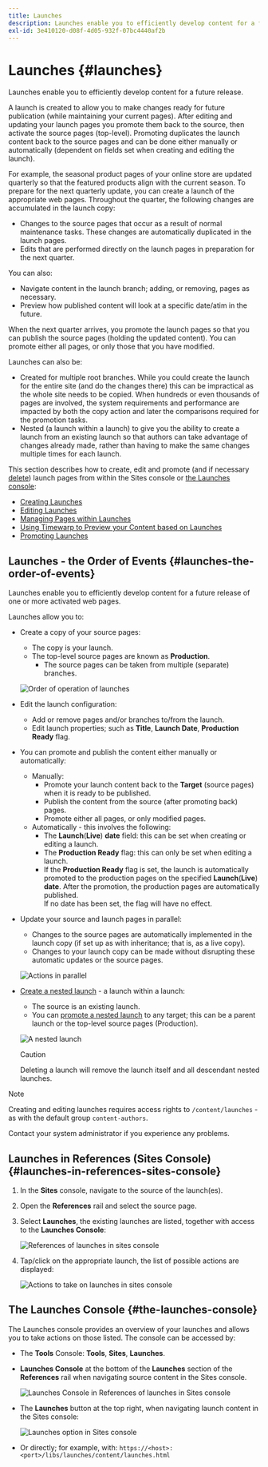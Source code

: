 ```yaml
---
title: Launches
description: Launches enable you to efficiently develop content for a future release. They allow you to make changes ready for future publication, while maintaining your current pages
exl-id: 3e410120-d08f-4d05-932f-07bc4440af2b
---
```

# Launches {#launches}

Launches enable you to efficiently develop content for a future release.

A launch is created to allow you to make changes ready for future publication (while maintaining your current pages). After editing and updating your launch pages you promote them back to the source, then activate the source pages (top-level). Promoting duplicates the launch content back to the source pages and can be done either manually or automatically (dependent on fields set when creating and editing the launch).

For example, the seasonal product pages of your online store are updated quarterly so that the featured products align with the current season. To prepare for the next quarterly update, you can create a launch of the appropriate web pages. Throughout the quarter, the following changes are accumulated in the launch copy:

* Changes to the source pages that occur as a result of normal maintenance tasks. These changes are automatically duplicated in the launch pages.
* Edits that are performed directly on the launch pages in preparation for the next quarter.

You can also:

* Navigate content in the launch branch; adding, or removing, pages as necessary.
* Preview how published content will look at a specific date/atim in the future.

When the next quarter arrives, you promote the launch pages so that you can publish the source pages (holding the updated content). You can promote either all pages, or only those that you have modified.

Launches can also be:

* Created for multiple root branches. While you could create the launch for the entire site (and do the changes there) this can be impractical as the whole site needs to be copied. When hundreds or even thousands of pages are involved, the system requirements and performance are impacted by both the copy action and later the comparisons required for the promotion tasks.
* Nested (a launch within a launch) to give you the ability to create a launch from an existing launch so that authors can take advantage of changes already made, rather than having to make the same changes multiple times for each launch.

This section describes how to create, edit and promote (and if necessary [delete](/help/sites-cloud/authoring/launches/creating.md#deleting-a-launch)) launch pages from within the Sites console or [the Launches console](#the-launches-console):

* [Creating Launches](/help/sites-cloud/authoring/launches/creating.md)
* [Editing Launches](/help/sites-cloud/authoring/launches/editing.md)
* [Managing Pages within Launches](/help/sites-cloud/authoring/launches/managing-pages.md)
* [Using Timewarp to Preview your Content based on Launches](/help/sites-cloud/authoring/launches/preview.md)
* [Promoting Launches](/help/sites-cloud/authoring/launches/promoting.md)

## Launches - the Order of Events {#launches-the-order-of-events}

Launches enable you to efficiently develop content for a future release of one or more activated web pages.

Launches allow you to:

* Create a copy of your source pages:
  * The copy is your launch.
  * The top-level source pages are known as **Production**.
    * The source pages can be taken from multiple (separate) branches.

  ![Order of operation of launches](/help/sites-cloud/authoring/assets/launches-order.png)

* Edit the launch configuration:
  * Add or remove pages and/or branches to/from the launch.
  * Edit launch properties; such as **Title**, **Launch Date**, **Production Ready** flag.
* You can promote and publish the content either manually or automatically:
  * Manually:
    * Promote your launch content back to the **Target** (source pages) when it is ready to be published.
    * Publish the content from the source (after promoting back) pages.
    * Promote either all pages, or only modified pages.
  * Automatically - this involves the following:
    * The **Launch**(**Live**) **date** field: this can be set when creating or editing a launch.  
    * The **Production Ready** flag: this can only be set when editing a launch.
    * If the **Production Ready** flag is set, the launch is automatically promoted to the production pages on the specified **Launch**(**Live**) **date**. After the promotion, the production pages are automatically published.  
          If no date has been set, the flag will have no effect.
* Update your source and launch pages in parallel:
  * Changes to the source pages are automatically implemented in the launch copy (if set up as with inheritance; that is, as a live copy).  
  * Changes to your launch copy can be made without disrupting these automatic updates or the source pages.

  ![Actions in parallel](/help/sites-cloud/authoring/assets/launches-parallel.png)

* [Create a nested launch](/help/sites-cloud/authoring/launches/creating.md#creating-a-nested-launch) - a launch within a launch:
  * The source is an existing launch.
  * You can [promote a nested launch](/help/sites-cloud/authoring/launches/promoting.md#promoting-a-nested-launch) to any target; this can be a parent launch or the top-level source pages (Production).

  ![A nested launch](/help/sites-cloud/authoring/assets/launches-nested.png)

  >[!CAUTION]
  >
  >Deleting a launch will remove the launch itself and all descendant nested launches.

>[!NOTE]
>
>Creating and editing launches requires access rights to `/content/launches` - as with the default group `content-authors`.
>
>Contact your system administrator if you experience any problems.

## Launches in References (Sites Console) {#launches-in-references-sites-console}

1. In the **Sites** console, navigate to the source of the launch(es).
1. Open the **References** rail and select the source page.
1. Select **Launches**, the existing launches are listed, together with access to the **Launches Console**:

   ![References of launches in sites console](/help/sites-cloud/authoring/assets/launches-references.png)

1. Tap/click on the appropriate launch, the list of possible actions are displayed:

   ![Actions to take on launches in sites console](/help/sites-cloud/authoring/assets/launches-references-actions.png)

## The Launches Console {#the-launches-console}

The Launches console provides an overview of your launches and allows you to take actions on those listed. The console can be accessed by:

* The **Tools** Console: **Tools**, **Sites**, **Launches**.

* **Launches Console** at the bottom of the **Launches** section of the **References** rail when navigating source content in the Sites console.

  ![Launches Console in References of launches in Sites console](/help/sites-cloud/authoring/assets/launches-references.png)

* The **Launches** button at the top right, when navigating launch content in the Sites console:

  ![Launches option in Sites console](/help/sites-cloud/authoring/assets/launches-console-navigate-launch-content.png)

* Or directly; for example, with:
   `https://<host>:<port>/libs/launches/content/launches.html`
